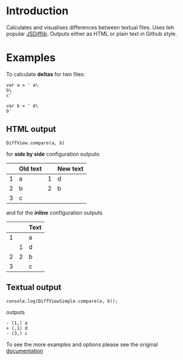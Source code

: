 # Introduction

Calculates and visualises differences between textual files. Uses teh popular [JSDifflib](https://github.com/cemerick/jsdifflib). Outputs either as HTML or plain text in Github style.

# Examples

To calculate **deltas** for two files:

```
var a = ' a\
b\
c'

var b = ' d\
b'
```

## HTML output

```
DiffView.compare(a, b)
```

for **side by side** configuration outputs:

|   | Old text |   | New text |
| - | -------- | - | -------- |
| 1 | a        | 1 | d        |
| 2 | b        | 2 | b        |
| 3 | c        |   |          |

and for the **inline** configuration outputs

|   |   | Text |
| - | - | -------- |
| 1 |   | a       |
|   | 1 | d       |
| 2 | 2 | b       |
| 3 |   | c

## Textual output

```
console.log(DiffViewSimple.compare(a, b));
```

outputs

```
- (1,) a
+ (,1) d
- (3,) c
```

To see the more examples and options please see the original [documentation](https://github.com/cemerick/jsdifflib)




